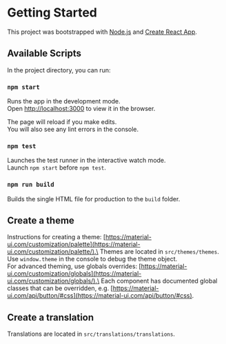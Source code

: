 # Getting Started

This project was bootstrapped with [Node.js](https://nodejs.org/en/download/) and [Create React App](https://github.com/facebook/create-react-app).

## Available Scripts

In the project directory, you can run:

### `npm start`

Runs the app in the development mode.\
Open [http://localhost:3000](http://localhost:3000) to view it in the browser.

The page will reload if you make edits.\
You will also see any lint errors in the console.

### `npm test`

Launches the test runner in the interactive watch mode.\
Launch `npm start` before `npm test`.

### `npm run build`

Builds the single HTML file for production to the `build` folder.

## Create a theme

Instructions for creating a theme: [https://material-ui.com/customization/palette](https://material-ui.com/customization/palette/).\
Themes are located in `src/themes/themes`.\
Use `window.theme` in the console to debug the theme object.\
For advanced theming, use globals overrides: [https://material-ui.com/customization/globals](https://material-ui.com/customization/globals/).\
Each component has documented global classes that can be overridden, e.g. [https://material-ui.com/api/button/#css](https://material-ui.com/api/button/#css).

## Create a translation

Translations are located in `src/translations/translations`.
